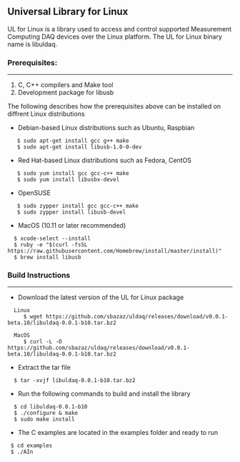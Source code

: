 ## Universal Library for Linux
UL for Linux is a library used to access and control supported Measurement Computing DAQ devices over the Linux platform. The UL for Linux binary name is libuldaq.
 
### Prerequisites:
---------------

  1. C, C++ compilers and Make tool
  2. Development package for libusb
  
  The following describes how the prerequisites above can be installed on diffrent Linux distributions
  
  - Debian-based Linux distributions such as Ubuntu, Raspbian
  
  ```
     $ sudo apt-get install gcc g++ make
     $ sudo apt-get install libusb-1.0-0-dev
  ```
  - Red Hat-based Linux distributions such as Fedora, CentOS
  
  ```
     $ sudo yum install gcc gcc-c++ make
     $ sudo yum install libusbx-devel
  ```
     
  - OpenSUSE 
  
  ```
     $ sudo zypper install gcc gcc-c++ make
     $ sudo zypper install libusb-devel
  ```
  
  - MacOS (10.11 or later recommended)
  
  ```
    $ xcode-select --install
    $ ruby -e "$(curl -fsSL https://raw.githubusercontent.com/Homebrew/install/master/install)"
    $ brew install libusb
  ```

### Build Instructions
---------------------

- Download the latest version of the UL for Linux package

```
  Linux
     $ wget https://github.com/sbazaz/uldaq/releases/download/v0.0.1-beta.10/libuldaq-0.0.1-b10.tar.bz2
  
  MacOS
     $ curl -L -O https://github.com/sbazaz/uldaq/releases/download/v0.0.1-beta.10/libuldaq-0.0.1-b10.tar.bz2
 ``` 
 - Extract the tar file
 
```
  $ tar -xvjf libuldaq-0.0.1-b10.tar.bz2
```
  
- Run the following commands to build and install the library

```
  $ cd libuldaq-0.0.1-b10
  $ ./configure & make
  $ sudo make install
```
  
- The C examples are located in the examples folder and ready to run

```
 $ cd examples
 $ ./AIn
```
  
  
